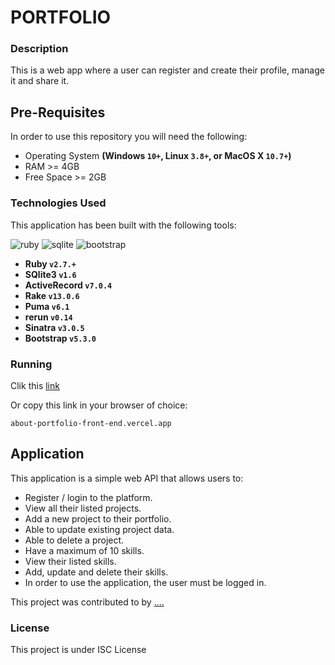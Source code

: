 # PORTFOLIO

### Description

This is a web app where a user can register and create their profile, manage it and share it.

## Pre-Requisites
In order to use this repository you will need the following:

- Operating System **(Windows `10+`, Linux `3.8+`, or MacOS X `10.7+`)**
- RAM >= 4GB
- Free Space >= 2GB

### Technologies Used

This application has been built with the following tools:

![ruby](https://img.shields.io/badge/Ruby-CC342D?style=for-the-badge&logo=ruby&logoColor=white)
![sqlite](https://img.shields.io/badge/SQLite-07405E?style=for-the-badge&logo=sqlite&logoColor=white)
![bootstrap](https://img.shields.io/badge/Bootstrap-563D7C?style=for-the-badge&logo=bootstrap&logoColor=white)


- **Ruby `v2.7.+`**
- **SQlite3 `v1.6`**
- **ActiveRecord `v7.0.4`**
- **Rake `v13.0.6`**
- **Puma `v6.1`**
- **rerun `v0.14`**
- **Sinatra `v3.0.5`**
- **Bootstrap `v5.3.0`**

### Running

Clik this [link](about-portfolio-front-end.vercel.app)

Or copy this link in your browser of choice:
```
about-portfolio-front-end.vercel.app

```
   
## Application
This application is a simple web API that allows users to:

- Register / login to the platform.
- View all their listed projects.
- Add a new project to their portfolio.
- Able to update existing project data.
- Able to delete a project.
- Have a maximum of 10 skills.
- View their listed skills.
- Add, update and delete their skills.
- In order to use the application, the user must be logged in.



This project was contributed to by [....](https://github.com/)

### License

This project is under ISC License









